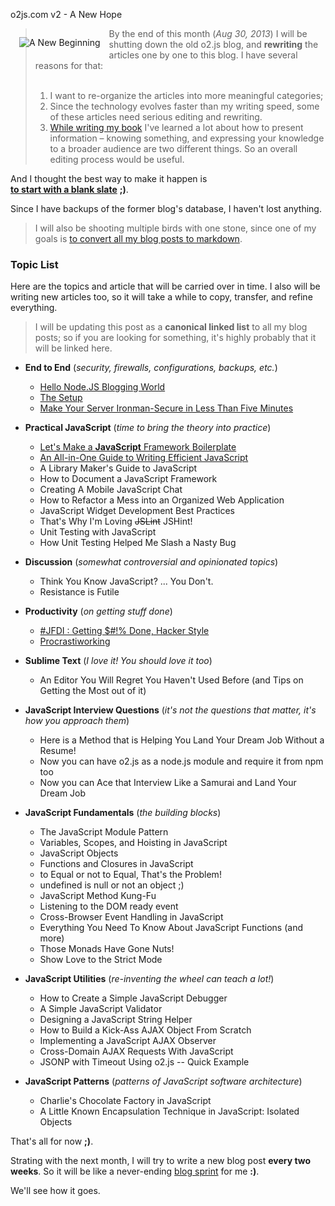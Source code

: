 o2js.com v2 - A New Hope



<img src="/assets/new-beginning.jpg" style="float:left;margin:1em" title="A New Beginning" />

> By the end of this month (*Aug 30, 2013*) I will be shutting down the old o2.js blog, and **rewriting** 
> the articles one by one to this blog. I have several reasons for that:<br>
> <br>
> 1. I want to re-organize the articles into more meaningful categories;<br>
> 2. Since the technology evolves faster than my writing speed, some of these articles need
> serious editing and rewriting.<br>
> 3. [While writing my book][jsiq] I've learned a
> lot about how to present information – knowing something, and expressing your knowledge to a broader audience are two different things. So an overall editing process
> would be useful.<br>

And I thought the best way to make it happen is<br> 
**[to start with a blank slate][tabula-rasa]** **;)**.

Since I have backups of the former blog's database, I haven't lost anything.

> I will also be shooting multiple birds with one stone, since one of my goals is [to convert all my blog posts to markdown][markdown].

[tabula-rasa]: http://en.wikipedia.org/wiki/Tabula_rasa
[jsiq]: http://o2js.com/interview-questions/
[markdown]: http://o2js.com/hello-node-js-blogging-world

<h3 id="topic-list">Topic List</h3>

Here are the topics and article that will be carried over in time. 
I also will be writing new articles too, so it will take a while to copy, transfer, and refine everything.

> I will be updating this post as a **canonical linked list** to all my blog posts; so if you are looking for something, it's highly probably that it will be linked here.

* **End to End** (*security, firewalls, configurations, backups, etc.*)
	* [Hello Node.JS Blogging World](http://o2js.com/hello-node-js-blogging-world)
	* [The Setup](http://o2js.com/the-setup)
	* [Make Your Server Ironman-Secure in Less Than Five Minutes](http://o2js.com/make-your-server-ironman-secure-in-less-than-five-minutes)

* **Practical JavaScript** (*time to bring the theory into practice*)
	* [Let's Make a **JavaScript** Framework Boilerplate](http://o2js.com/lets-make-a-javascript-framework-boilerplate)
	* [An All-in-One Guide to Writing Efficient JavaScript](http://o2js.com/an-all-in-one-guide-to-writing-efficient-javascript)
	* A Library Maker's Guide to JavaScript
	* How to Document a JavaScript Framework
	* Creating A Mobile JavaScript Chat
	* How to Refactor a Mess into an Organized Web Application
	* JavaScript Widget Development Best Practices
	* That's Why I'm Loving <strike>JSLint</strike> JSHint!
	* Unit Testing with JavaScript
	* How Unit Testing Helped Me Slash a Nasty Bug
* **Discussion** (*somewhat controversial and opinionated topics*)
	* Think You Know JavaScript? ... You Don't. 
	* Resistance is Futile
	
* **Productivity** (*on getting stuff done*)
	* [\#JFDI : Getting $\#!% Done, Hacker Style](http://o2js.com/jfdi-a-hackers-way-to-get-stuff-done)
	* [Procrastiworking](http://o2js.com/procrastiworking)

* **Sublime Text** (*I love it! You should love it too*)
	* An Editor You Will Regret You Haven't Used Before (and Tips on Getting the Most out of it)

* **JavaScript Interview Questions** (*it's not the questions that matter, it's how you approach them*)
	* Here is a Method that is Helping You Land Your Dream Job Without a Resume!
	* Now you can have o2.js as a node.js module and require it from npm too
	* Now you can Ace that Interview Like a Samurai and Land Your Dream Job

* **JavaScript Fundamentals** (*the building blocks*)
	* The JavaScript Module Pattern
	* Variables, Scopes, and Hoisting in JavaScript
	* JavaScript Objects
	* Functions and Closures in JavaScript
	* to Equal or not to Equal, That's the Problem!
	* undefined is null or not an object ;)
	* JavaScript Method Kung-Fu
	* Listening to the DOM ready event
	* Cross-Browser Event Handling in JavaScript
	* Everything You Need To Know About JavaScript Functions (and more)
	* Those Monads Have Gone Nuts!
	* Show Love to the Strict Mode

* **JavaScript Utilities** (*re-inventing the wheel can teach a lot!*)
	* How to Create a Simple JavaScript Debugger
	* A Simple JavaScript Validator
	* Designing a JavaScript String Helper
	* How to Build a Kick-Ass AJAX Object From Scratch
	* Implementing a JavaScript AJAX Observer
	* Cross-Domain AJAX Requests With JavaScript
	* JSONP with Timeout Using o2.js -- Quick Example

* **JavaScript Patterns** (*patterns of JavaScript software architecture*)
	* Charlie's Chocolate Factory in JavaScript
	* A Little Known Encapsulation Technique in JavaScript: Isolated Objects

That's all for now **;)**.

Strating with the next month, I will try to write a new blog post **every two weeks**. So it will be like a never-ending [blog sprint][scrum] for me **:)**.

We'll see how it goes.

[scrum]: http://en.wikipedia.org/wiki/Scrum_(software_development) 